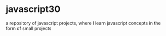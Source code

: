 # javascript30
a repository of javascript projects, where I learn javascript concepts in the form of small projects
